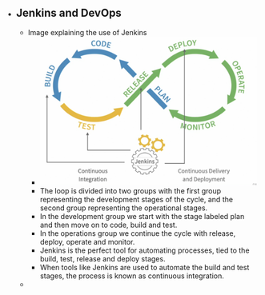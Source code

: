 - ## Jenkins and DevOps
	- Image explaining the use of Jenkins
		- ![image.png](../assets/image_1659967471696_0.png)
		- The loop is divided into two groups with the first group representing the development stages of the cycle, and the second group representing the operational stages.
		- In the development group we start with the stage labeled plan and then move on to code, build and test.
		- In the operations group we continue the cycle with release, deploy, operate and monitor.
		- Jenkins is the perfect tool for automating processes, tied to the build, test, release and deploy stages.
		- When tools like Jenkins are used to automate the build and test stages, the process is known as continuous integration.
	-